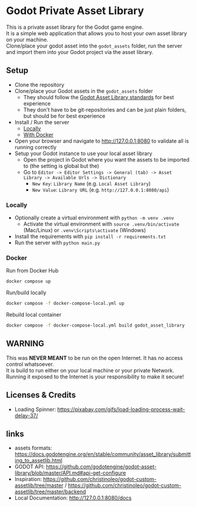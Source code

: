 # Godot Private Asset Library

This is a private asset library for the Godot game engine.  
It is a simple web application that allows you to host your own asset library on your machine.  
Clone/place your godot asset into the `godot_assets` folder, run the server and import them into your Godot project via the asset library.    

## Setup

* Clone the repository 
* Clone/place your Godot assets in the `godot_assets` folder
  * They should follow the [Godot Asset Library standards](https://docs.godotengine.org/en/stable/community/asset_library/submitting_to_assetlib.html) for best experience 
  * They don't have to be git-repositories and can be just plain folders, but should be for best experience
* Install / Run the server
  * [Locally](#Locally)
  * [With Docker](#Docker)
* Open your browser and navigate to http://127.0.0.1:8080 to validate all is running correctly
* Setup your Godot instance to use your local asset library
  * Open the project in Godot where you want the assets to be imported to (the setting is global but the)
  * Go to `Editor -> Editor Settings -> General (tab) -> Asset Library -> Available Urls -> Dictionary`
    * `New Key`: `Library Name` (e.g. `Local Asset Library`)
    * `New Value`: `Library URL` (e.g. `http://127.0.0.1:8080/api`)

### Locally

* Optionally create a virtual environment with `python -m venv .venv`
  * Activate the virtual environment with `source .venv/bin/activate` (Mac/Linux) or `.venv\Scripts\activate` (Windows)
* Install the requirements with `pip install -r requirements.txt`
* Run the server with `python main.py`

### Docker

Run from Docker Hub
```bash
docker compose up
```

Run/build locally
```bash
docker compose -f docker-compose-local.yml up
```
Rebuild local container
```bash
docker compose -f docker-compose-local.yml build godot_asset_library
```

## WARNING

This was **NEVER MEANT** to be run on the open Internet. It has no access control whatsoever.  
It is build to run either on your local machine or your private Network.  
Running it exposed to the Internet is your responsibility to make it secure!

## Licenses & Credits

* Loading Spinner: https://pixabay.com/gifs/load-loading-process-wait-delay-37/

## links

* assets formats: https://docs.godotengine.org/en/stable/community/asset_library/submitting_to_assetlib.html
* GODOT API: https://github.com/godotengine/godot-asset-library/blob/master/API.md#api-get-configure
* Inspiration: https://github.com/christinoleo/godot-custom-assetlib/tree/master / https://github.com/christinoleo/godot-custom-assetlib/tree/master/backend
* Local Documentation: http://127.0.0.1:8080/docs
